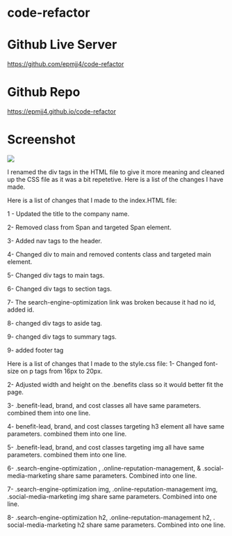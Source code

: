 # code-refactor

# Github Live Server

https://github.com/epmjj4/code-refactor

# Github Repo

https://epmjj4.github.io/code-refactor

# Screenshot
![](assets/images/epmjj4.github.io/code-refactor)


I renamed the div tags in the HTML file to give it more meaning and cleaned up the CSS file as it was a bit repetetive. Here is a list of the changes I have made. 

Here is a list of changes that I made to the index.HTML file:

1 - Updated the title to the company name.

2- Removed class from Span and targeted Span element.

3- Added nav tags to the header.

4- Changed div to main and removed contents class and targeted main element.

5- Changed div tags to main tags.

6- Changed div tags to section tags.

7- The search-engine-optimization link was broken because it had no id, added id.

8- changed div tags to aside tag.

9- changed div tags to summary tags.

9- added footer tag

Here is a list of changes that I made to the style.css file:
1- Changed font-size on p tags from 16px to 20px.

2- Adjusted width and height on the .benefits class so it would better fit the page.

3- .benefit-lead, brand, and cost classes all have same parameters. combined them into one line.

4- benefit-lead, brand, and cost classes targeting h3 element all have same parameters. combined them into one line. 

5- .benefit-lead, brand, and cost classes targeting img all have same parameters. combined them into one line.

6- .search-engine-optimization , .online-reputation-management, & .social-media-marketing share same parameters. Combined into one line.

7- .search-engine-optimization img, .online-reputation-management img, .social-media-marketing img share same parameters. Combined into one line. 

8- .search-engine-optimization h2, .online-reputation-management h2,  .   social-media-marketing h2 share same parameters. Combined into one line.
